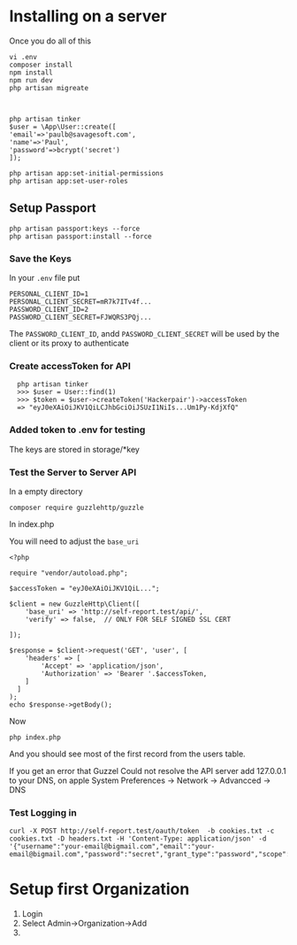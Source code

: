 # Installing on a server
Once you do all of this

```
vi .env
composer install
npm install
npm run dev
php artisan migreate



php artisan tinker
$user = \App\User::create([
'email'=>'paulb@savagesoft.com',
'name'=>'Paul',
'password'=>bcrypt('secret')
]);

php artisan app:set-initial-permissions
php artisan app:set-user-roles
```

## Setup Passport

```
php artisan passport:keys --force
php artisan passport:install --force
```

### Save the Keys

In your `.env` file put

```
PERSONAL_CLIENT_ID=1
PERSONAL_CLIENT_SECRET=mR7k7ITv4f...
PASSWORD_CLIENT_ID=2
PASSWORD_CLIENT_SECRET=FJWQRS3PQj...

```

The `PASSWORD_CLIENT_ID`, andd `PASSWORD_CLIENT_SECRET` will be used by the client or its proxy 
to authenticate


### Create accessToken for API
  
```
  php artisan tinker
  >>> $user = User::find(1)
  >>> $token = $user->createToken('Hackerpair')->accessToken
  => "eyJ0eXAiOiJKV1QiLCJhbGciOiJSUzI1NiIs...Um1Py-KdjXfQ"
```

### Added token to .env for testing


The keys are stored in storage/\*key


### Test the Server to Server API


In a empty directory

```
composer require guzzlehttp/guzzle
```

In index.php

You will need to adjust the `base_uri`

``````
<?php
  
require "vendor/autoload.php";

$accessToken = "eyJ0eXAiOiJKV1QiL...";

$client = new GuzzleHttp\Client([
    'base_uri' => 'http://self-report.test/api/',
    'verify' => false,  // ONLY FOR SELF SIGNED SSL CERT

]);

$response = $client->request('GET', 'user', [
    'headers' => [
        'Accept' => 'application/json',
        'Authorization' => 'Bearer '.$accessToken,
    ]
  ]
);
echo $response->getBody();
``````

Now

``````
php index.php
``````

And you should see most of the first record from the users table.

If you get an error that Guzzel Could not resolve the API server add 127.0.0.1 to your DNS, on apple
System Preferences -> Network -> Advancced -> DNS



### Test Logging in

```
curl -X POST http://self-report.test/oauth/token  -b cookies.txt -c cookies.txt -D headers.txt -H 'Content-Type: application/json' -d '{"username":"your-email@bigmail.com","email":"your-email@bigmail.com","password":"secret","grant_type":"password","scope":"*"}'
```

# Setup first Organization

1. Login
2. Select Admin->Organization->Add
3. 

